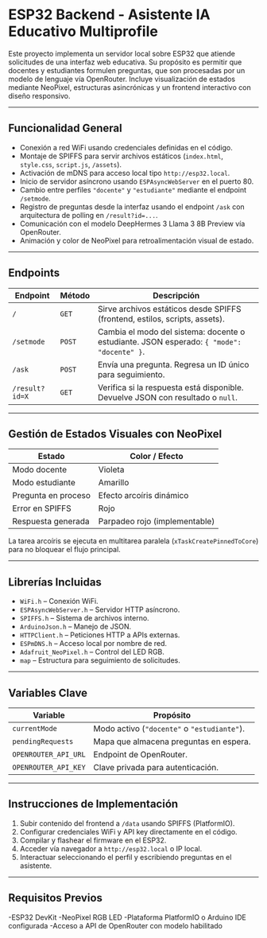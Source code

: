 
# ESP32 Backend - Asistente IA Educativo Multiprofile

Este proyecto implementa un servidor local sobre ESP32 que atiende solicitudes de una interfaz web educativa. Su propósito es permitir que docentes y estudiantes formulen preguntas, que son procesadas por un modelo de lenguaje vía OpenRouter. Incluye visualización de estados mediante NeoPixel, estructuras asincrónicas y un frontend interactivo con diseño responsivo.

---

## Funcionalidad General

- Conexión a red WiFi usando credenciales definidas en el código.
- Montaje de SPIFFS para servir archivos estáticos (`index.html`, `style.css`, `script.js`, `/assets`).
- Activación de mDNS para acceso local tipo `http://esp32.local`.
- Inicio de servidor asíncrono usando `ESPAsyncWebServer` en el puerto 80.
- Cambio entre perfiles `"docente"` y `"estudiante"` mediante el endpoint `/setmode`.
- Registro de preguntas desde la interfaz usando el endpoint `/ask` con arquitectura de polling en `/result?id=...`.
- Comunicación con el modelo DeepHermes 3 Llama 3 8B Preview vía OpenRouter.
- Animación y color de NeoPixel para retroalimentación visual de estado.

---

## Endpoints 

| Endpoint       | Método | Descripción |
|----------------|--------|-------------|
| `/`            | `GET`  | Sirve archivos estáticos desde SPIFFS (frontend, estilos, scripts, assets). |
| `/setmode`     | `POST` | Cambia el modo del sistema: docente o estudiante. JSON esperado: `{ "mode": "docente" }`. |
| `/ask`         | `POST` | Envía una pregunta. Regresa un ID único para seguimiento. |
| `/result?id=X` | `GET`  | Verifica si la respuesta está disponible. Devuelve JSON con resultado o `null`. |

---

## Gestión de Estados Visuales con NeoPixel

| Estado                | Color / Efecto         |
|-----------------------|------------------------|
| Modo docente          | Violeta                |
| Modo estudiante       | Amarillo               |
| Pregunta en proceso   | Efecto arcoíris dinámico |
| Error en SPIFFS       | Rojo                   |
| Respuesta generada    | Parpadeo rojo (implementable) |

La tarea arcoíris se ejecuta en multitarea paralela (`xTaskCreatePinnedToCore`) para no bloquear el flujo principal.

---

## Librerías Incluidas

- `WiFi.h` – Conexión WiFi.
- `ESPAsyncWebServer.h` – Servidor HTTP asíncrono.
- `SPIFFS.h` – Sistema de archivos interno.
- `ArduinoJson.h` – Manejo de JSON.
- `HTTPClient.h` – Peticiones HTTP a APIs externas.
- `ESPmDNS.h` – Acceso local por nombre de red.
- `Adafruit_NeoPixel.h` – Control del LED RGB.
- `map` – Estructura para seguimiento de solicitudes.

---

## Variables Clave

| Variable              | Propósito                                  |
|-----------------------|---------------------------------------------|
| `currentMode`         | Modo activo (`"docente"` o `"estudiante"`). |
| `pendingRequests`     | Mapa que almacena preguntas en espera.      |
| `OPENROUTER_API_URL`  | Endpoint de OpenRouter.                     |
| `OPENROUTER_API_KEY`  | Clave privada para autenticación.           |

---

## Instrucciones de Implementación

1. Subir contenido del frontend a `/data` usando SPIFFS (PlatformIO).
2. Configurar credenciales WiFi y API key directamente en el código.
3. Compilar y flashear el firmware en el ESP32.
4. Acceder vía navegador a `http://esp32.local` o IP local.
5. Interactuar seleccionando el perfil y escribiendo preguntas en el asistente.

---

## Requisitos Previos
 -ESP32 DevKit
 -NeoPixel RGB LED
 -Plataforma PlatformIO o Arduino IDE configurada
 -Acceso a API de OpenRouter con modelo habilitado

